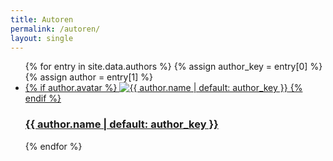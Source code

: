 ```yaml
---
title: Autoren
permalink: /autoren/
layout: single
---
```


<ul class="profiles">
{% for entry in site.data.authors %}
  {% assign author_key = entry[0] %}
  {% assign author = entry[1] %}
  <li>
    <a href="/autor/{{ author_key | downcase }}/">
      {% if author.avatar %}
      <img src="{{ author.avatar }}" alt="{{ author.name | default: author_key }}" />
      {% endif %}
      <h3>{{ author.name | default: author_key }}</h3>
    </a>
  </li>
{% endfor %}
</ul>


